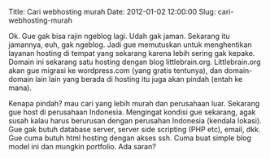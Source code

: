 Title: Cari webhosting murah
Date: 2012-01-02 12:00:00
Slug: cari-webhosting-murah

Ok. Gue gak bisa rajin ngeblog lagi. Udah gak jaman. Sekarang itu jamannya, euh, gak ngeblog. Jadi gue memutuskan untuk menghentikan layanan hosting di tempat yang sekarang karena lebih sering gak kepake. Domain ini sekarang satu hosting dengan blog littlebrain.org. Littlebrain.org akan gue migrasi ke wordpress.com (yang gratis tentunya), dan domain-domain lain lain yang berada di hosting itu juga akan pindah (entah ke mana).

Kenapa pindah? mau cari yang lebih murah dan perusahaan luar. Sekarang gue host di perusahaan Indonesia. Mengingat kondisi gue sekarang, agak susah kalau harus berurusan dengan perusahan Indonesia (kendala lokasi). Gue gak butuh database server, server side scripting (PHP etc), email, dkk. Gue cuma butuh html hosting dengan akses ssh. Cuma buat simple blog model ini dan mungkin portfolio. Ada saran?